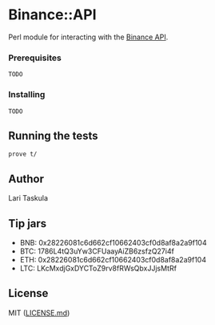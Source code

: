 # Binance::API

Perl module for interacting with the [Binance API](https://www.binance.com/restapipub.html).

### Prerequisites

```
TODO
```

### Installing

```
TODO
```

## Running the tests

```
prove t/
```

## Author

Lari Taskula

## Tip jars

* BNB: 0x28226081c6d662cf10662403cf0d8af8a2a9f104
* BTC: 1786L4tQ3uYw3CFUaayAiZB6zsfzQ27i4f
* ETH: 0x28226081c6d662cf10662403cf0d8af8a2a9f104
* LTC: LKcMxdjGxDYCToZ9rv8fRWsQbxJJjsMtRf

## License

MIT ([LICENSE.md](LICENSE.md))

